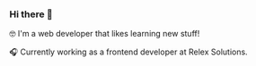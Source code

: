 ### Hi there 👋

🤓 I'm a web developer that likes learning new stuff!

🎧 Currently working as a frontend developer at Relex Solutions.
